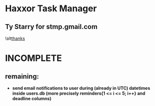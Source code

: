 # Haxxor Task Manager
## Ty Starry for stmp.gmail.com
!alt[thanks](https://img.wattpad.com/76ac3646960f79f0953839da5ad50dcd3a22e197/68747470733a2f2f73332e616d617a6f6e6177732e636f6d2f776174747061642d6d656469612d736572766963652f53746f7279496d6167652f7343654b717242756675487049513d3d2d3534373535323236372e313531626465303062333734376533323436363234313936383636302e6a7067?s=fit&w=720&h=720)

# INCOMPLETE
## remaining:
- **send email notifications to user during (already in UTC) datetimes inside users.db (more precisely reminders{1 <= i <= 5; i++} and deadline columns)**
